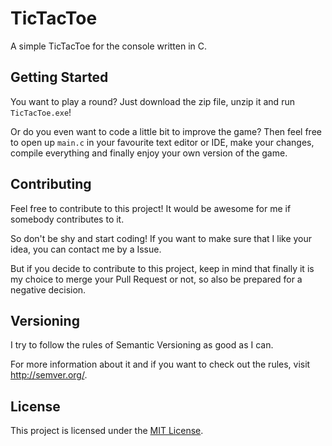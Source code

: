 # TicTacToe
A simple TicTacToe for the console written in C.

## Getting Started

You want to play a round? Just download the zip file, unzip it and run `TicTacToe.exe`!

Or do you even want to code a little bit to improve the game? Then feel free to open up `main.c` in your favourite text editor or IDE, make your changes, compile everything and finally enjoy your own version of the game.

## Contributing

Feel free to contribute to this project! It would be awesome for me if somebody contributes to it.

So don't be shy and start coding! If you want to make sure that I like your idea, you can contact me by a Issue.

But if you decide to contribute to this project, keep in mind that finally it is my choice to merge your Pull Request or not, so also be prepared for a negative decision.

## Versioning

I try to follow the rules of Semantic Versioning as good as I can.

For more information about it and if you want to check out the rules, visit http://semver.org/.

## License

This project is licensed under the [MIT License](https://github.com/jr-cologne/TicTacToe/blob/master/LICENSE).
